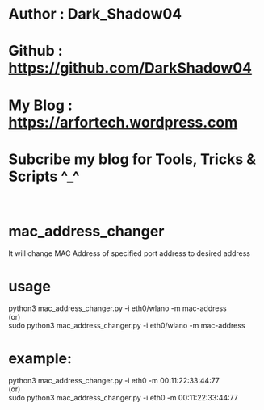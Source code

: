 # Author             : Dark_Shadow04
# Github             : https://github.com/DarkShadow04
# My Blog            : https://arfortech.wordpress.com

# Subcribe my blog for Tools, Tricks & Scripts ^_^

<br>

# mac_address_changer
It will change MAC Address of specified port address to desired address <br>

# usage
python3 mac_address_changer.py -i eth0/wlano -m mac-address <br>
(or) <br>
sudo python3 mac_address_changer.py -i eth0/wlano -m mac-address

# example:
python3 mac_address_changer.py -i eth0 -m 00:11:22:33:44:77 <br>
(or) <br>
sudo python3 mac_address_changer.py -i eth0 -m 00:11:22:33:44:77
